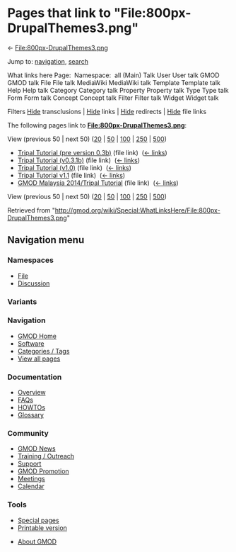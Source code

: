 <div id="mw-page-base" class="noprint">

</div>

<div id="mw-head-base" class="noprint">

</div>

<div id="content" class="mw-body" role="main">

<span id="top"></span>

<div id="mw-js-message" style="display:none;">

</div>



# <span dir="auto">Pages that link to "File:800px-DrupalThemes3.png"</span>

<div id="bodyContent">

<div id="contentSub">

←
[File:800px-DrupalThemes3.png](/wiki/File:800px-DrupalThemes3.png "File:800px-DrupalThemes3.png")

</div>

<div id="jump-to-nav" class="mw-jump">

Jump to: [navigation](#mw-navigation), [search](#p-search)

</div>

<div id="mw-content-text">

What links here Page:  Namespace:  all (Main) Talk User User talk GMOD
GMOD talk File File talk MediaWiki MediaWiki talk Template Template talk
Help Help talk Category Category talk Property Property talk Type Type
talk Form Form talk Concept Concept talk Filter Filter talk Widget
Widget talk

Filters
[Hide](/mediawiki/index.php?title=Special:WhatLinksHere/File:800px-DrupalThemes3.png&hidetrans=1 "Special:WhatLinksHere/File:800px-DrupalThemes3.png")
transclusions \|
[Hide](/mediawiki/index.php?title=Special:WhatLinksHere/File:800px-DrupalThemes3.png&hidelinks=1 "Special:WhatLinksHere/File:800px-DrupalThemes3.png")
links \|
[Hide](/mediawiki/index.php?title=Special:WhatLinksHere/File:800px-DrupalThemes3.png&hideredirs=1 "Special:WhatLinksHere/File:800px-DrupalThemes3.png")
redirects \|
[Hide](/mediawiki/index.php?title=Special:WhatLinksHere/File:800px-DrupalThemes3.png&hideimages=1 "Special:WhatLinksHere/File:800px-DrupalThemes3.png")
file links

The following pages link to
**[File:800px-DrupalThemes3.png](/wiki/File:800px-DrupalThemes3.png "File:800px-DrupalThemes3.png")**:

View (previous 50 \| next 50)
([20](/mediawiki/index.php?title=Special:WhatLinksHere/File:800px-DrupalThemes3.png&limit=20 "Special:WhatLinksHere/File:800px-DrupalThemes3.png")
\|
[50](/mediawiki/index.php?title=Special:WhatLinksHere/File:800px-DrupalThemes3.png&limit=50 "Special:WhatLinksHere/File:800px-DrupalThemes3.png")
\|
[100](/mediawiki/index.php?title=Special:WhatLinksHere/File:800px-DrupalThemes3.png&limit=100 "Special:WhatLinksHere/File:800px-DrupalThemes3.png")
\|
[250](/mediawiki/index.php?title=Special:WhatLinksHere/File:800px-DrupalThemes3.png&limit=250 "Special:WhatLinksHere/File:800px-DrupalThemes3.png")
\|
[500](/mediawiki/index.php?title=Special:WhatLinksHere/File:800px-DrupalThemes3.png&limit=500 "Special:WhatLinksHere/File:800px-DrupalThemes3.png"))

- [Tripal Tutorial (pre version
  0.3b)](/wiki/Tripal_Tutorial_(pre_version_0.3b) "Tripal Tutorial (pre version 0.3b)")
  (file link) ‎ <span class="mw-whatlinkshere-tools">([←
  links](/mediawiki/index.php?title=Special:WhatLinksHere&target=Tripal+Tutorial+%28pre+version+0.3b%29 "Special:WhatLinksHere"))</span>
- [Tripal Tutorial
  (v0.3.1b)](/wiki/Tripal_Tutorial_(v0.3.1b) "Tripal Tutorial (v0.3.1b)")
  (file link) ‎ <span class="mw-whatlinkshere-tools">([←
  links](/mediawiki/index.php?title=Special:WhatLinksHere&target=Tripal+Tutorial+%28v0.3.1b%29 "Special:WhatLinksHere"))</span>
- [Tripal Tutorial
  (v1.0)](/wiki/Tripal_Tutorial_(v1.0) "Tripal Tutorial (v1.0)") (file
  link) ‎ <span class="mw-whatlinkshere-tools">([←
  links](/mediawiki/index.php?title=Special:WhatLinksHere&target=Tripal+Tutorial+%28v1.0%29 "Special:WhatLinksHere"))</span>
- [Tripal Tutorial
  v1.1](/wiki/Tripal_Tutorial_v1.1 "Tripal Tutorial v1.1") (file link) ‎
  <span class="mw-whatlinkshere-tools">([←
  links](/mediawiki/index.php?title=Special:WhatLinksHere&target=Tripal+Tutorial+v1.1 "Special:WhatLinksHere"))</span>
- [GMOD Malaysia 2014/Tripal
  Tutorial](/wiki/GMOD_Malaysia_2014/Tripal_Tutorial "GMOD Malaysia 2014/Tripal Tutorial")
  (file link) ‎ <span class="mw-whatlinkshere-tools">([←
  links](/mediawiki/index.php?title=Special:WhatLinksHere&target=GMOD+Malaysia+2014%2FTripal+Tutorial "Special:WhatLinksHere"))</span>

View (previous 50 \| next 50)
([20](/mediawiki/index.php?title=Special:WhatLinksHere/File:800px-DrupalThemes3.png&limit=20 "Special:WhatLinksHere/File:800px-DrupalThemes3.png")
\|
[50](/mediawiki/index.php?title=Special:WhatLinksHere/File:800px-DrupalThemes3.png&limit=50 "Special:WhatLinksHere/File:800px-DrupalThemes3.png")
\|
[100](/mediawiki/index.php?title=Special:WhatLinksHere/File:800px-DrupalThemes3.png&limit=100 "Special:WhatLinksHere/File:800px-DrupalThemes3.png")
\|
[250](/mediawiki/index.php?title=Special:WhatLinksHere/File:800px-DrupalThemes3.png&limit=250 "Special:WhatLinksHere/File:800px-DrupalThemes3.png")
\|
[500](/mediawiki/index.php?title=Special:WhatLinksHere/File:800px-DrupalThemes3.png&limit=500 "Special:WhatLinksHere/File:800px-DrupalThemes3.png"))

</div>

<div class="printfooter">

Retrieved from
"<http://gmod.org/wiki/Special:WhatLinksHere/File:800px-DrupalThemes3.png>"

</div>

<div id="catlinks" class="catlinks catlinks-allhidden">

</div>

<div class="visualClear">

</div>

</div>

</div>

<div id="mw-navigation">

## Navigation menu

<div id="mw-head">



<div id="left-navigation">

<div id="p-namespaces" class="vectorTabs" role="navigation"
aria-labelledby="p-namespaces-label">

### Namespaces

- <span id="ca-nstab-image"><a href="/wiki/File:800px-DrupalThemes3.png" accesskey="c"
  title="View the file page [c]">File</a></span>
- <span id="ca-talk"><a
  href="/mediawiki/index.php?title=File_talk:800px-DrupalThemes3.png&amp;action=edit&amp;redlink=1"
  accesskey="t"
  title="Discussion about the content page [t]">Discussion</a></span>

</div>

<div id="p-variants" class="vectorMenu emptyPortlet" role="navigation"
aria-labelledby="p-variants-label">

### 

### Variants[](#)

<div class="menu">

</div>

</div>

</div>

<div id="right-navigation">





</div>



</div>

</div>

</div>

<div id="mw-panel">

<div id="p-logo" role="banner">

<a href="/wiki/Main_Page"
style="background-image: url(http://gmod.org/images/GMOD-cogs.png);"
title="Visit the main page"></a>

</div>

<div id="p-Navigation" class="portal" role="navigation"
aria-labelledby="p-Navigation-label">

### Navigation

<div class="body">

- <span id="n-GMOD-Home">[GMOD Home](/wiki/Main_Page)</span>
- <span id="n-Software">[Software](/wiki/GMOD_Components)</span>
- <span id="n-Categories-.2F-Tags">[Categories /
  Tags](/wiki/Categories)</span>
- <span id="n-View-all-pages">[View all
  pages](/wiki/Special:AllPages)</span>

</div>

</div>

<div id="p-Documentation" class="portal" role="navigation"
aria-labelledby="p-Documentation-label">

### Documentation

<div class="body">

- <span id="n-Overview">[Overview](/wiki/Overview)</span>
- <span id="n-FAQs">[FAQs](/wiki/Category:FAQ)</span>
- <span id="n-HOWTOs">[HOWTOs](/wiki/Category:HOWTO)</span>
- <span id="n-Glossary">[Glossary](/wiki/Glossary)</span>

</div>

</div>

<div id="p-Community" class="portal" role="navigation"
aria-labelledby="p-Community-label">

### Community

<div class="body">

- <span id="n-GMOD-News">[GMOD News](/wiki/GMOD_News)</span>
- <span id="n-Training-.2F-Outreach">[Training /
  Outreach](/wiki/Training_and_Outreach)</span>
- <span id="n-Support">[Support](/wiki/Support)</span>
- <span id="n-GMOD-Promotion">[GMOD
  Promotion](/wiki/GMOD_Promotion)</span>
- <span id="n-Meetings">[Meetings](/wiki/Meetings)</span>
- <span id="n-Calendar">[Calendar](/wiki/Calendar)</span>

</div>

</div>

<div id="p-tb" class="portal" role="navigation"
aria-labelledby="p-tb-label">

### Tools

<div class="body">

- <span id="t-specialpages"><a href="/wiki/Special:SpecialPages" accesskey="q"
  title="A list of all special pages [q]">Special pages</a></span>
- <span id="t-print"><a
  href="/mediawiki/index.php?title=Special:WhatLinksHere/File:800px-DrupalThemes3.png&amp;printable=yes"
  rel="alternate" accesskey="p"
  title="Printable version of this page [p]">Printable version</a></span>

</div>

</div>

</div>

</div>

<div id="footer" role="contentinfo">

- <span id="footer-places-about">[About
  GMOD](/wiki/GMOD:About "GMOD:About")</span>

<!-- -->






</div>
